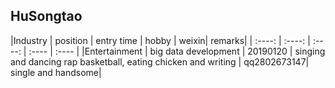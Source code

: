 ## HuSongtao

|Industry | position | entry time | hobby | weixin| remarks|
| :----: | :----: | :----: | :---- | :---- |
|Entertainment | big data development | 20190120 | singing and dancing rap basketball, eating chicken and writing | qq2802673147| single and handsome|
